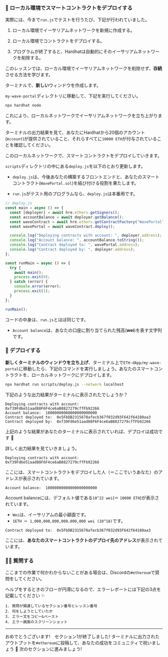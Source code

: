 ### 🐣 ローカル環境でスマートコントラクトをデプロイする

実際には、今まで`run.js`でテストを行うたび、下記が行われていました。

1. ローカル環境でイーサリアムネットワークを新規に作成する。

2. ローカル環境でコントラクトをデプロイする。

3. プログラムが終了すると、Hardhatは自動的にそのイーサリアムネットワークを削除する。

このレッスンでは、ローカル環境でイーサリアムネットワークを削除せず、**存続**させる方法を学びます。

ターミナルで、**新しい**ウィンドウを作成します。

`my-wave-portal`ディレクトリに移動して、下記を実行してください。

```bash
npx hardhat node
```

これにより、ローカルネットワークでイーサリアムネットワークを立ち上がります。

ターミナルの出力結果を見て、あなたにHardhatから20個のアカウント(`Account`)が提供されていること、それらすべてに`10000 ETH`が付与されていることを確認してください。

このローカルネットワークで、スマートコントラクトをデプロイしていきます。

`scripts`ディレクトリの中にある`deploy.js`を以下のとおり更新します。

- `deploy.js`は、今後あなたの構築するフロントエンドと、あなたのスマートコントラクト(`WavePortal.sol`)を結び付ける役割を果たします。

- `run.js`がテスト用のプログラムなら、`deploy.js`は本番用です。

```javascript
// deploy.js
const main = async () => {
  const [deployer] = await hre.ethers.getSigners();
  const accountBalance = await deployer.getBalance();
  const waveContract = await hre.ethers.getContractFactory("WavePortal");
  const wavePortal = await waveContract.deploy();

  console.log("Deploying contracts with account: ", deployer.address);
  console.log("Account balance: ", accountBalance.toString());
  console.log("Contract deployed to: ", wavePortal.address);
  console.log("Contract deployed by: ", deployer.address);
};

const runMain = async () => {
  try {
    await main();
    process.exit(0);
  } catch (error) {
    console.error(error);
    process.exit(1);
  }
};

runMain();
```

コードの中身は、`run.js`とほぼ同じです。

- `Account balance`は、あなたの口座に割り当てられた残高(**wei**)を表す文字列です。

### 🎉 デプロイする

**新しくターミナルのウィンドウを立ち上げ**、ターミナル上で`ETH-dApp/my-wave-portal`に移動したら、下記のコマンドを実行しましょう。あなたのスマートコントラクトを、ローカルネットワークにデプロイします。

```bash
npx hardhat run scripts/deploy.js --network localhost
```

下記のような出力結果がターミナルに表示されたでしょうか？

```
Deploying contracts with account: 0xf39Fd6e51aad88F6F4ce6aB8827279cffFb92266
Account balance:  10000000000000000000000
Contract deployed to:  0x5FbDB2315678afecb367f032d93F642f64180aa3
Contract deployed by:  0xf39Fd6e51aad88F6F4ce6aB8827279cffFb92266
```

上記のような結果があなたのターミナルに表示されていれば、デプロイは成功です 🎉

詳しく出力結果を見ていきましょう。

```
Deploying contracts with account:  0xf39Fd6e51aad88F6F4ce6aB8827279cffFb92266
```

ここには、スマートコントラクトをデプロイした人（＝ここでいうあなた）のアドレスが表示されています。

```
Account balance:  10000000000000000000000
```

Account balanceには、デフォルト値である`10^22 wei`(＝ `10000 ETH`)が表示されています。

- `Wei`は、イーサリアムの最小額面です。
- `1ETH ＝ 1,000,000,000,000,000,000 wei (10^18)`です。

```
Contract deployed to:  0x5FbDB2315678afecb367f032d93F642f64180aa3
```

ここには、**あなたのスマートコントラクトのデプロイ先のアドレス**が表示されています。
### 🙋‍♂️ 質問する

ここまでの作業で何かわからないことがある場合は、Discordの`#ethereum`で質問をしてください。

ヘルプをするときのフローが円滑になるので、エラーレポートには下記の3点を記載してください ✨

```
1. 質問が関連しているセクション番号とレッスン番号
2. 何をしようとしていたか
3. エラー文をコピー&ペースト
4. エラー画面のスクリーンショット
```

---

おめでとうございます!　セクション1が終了しました!
ターミナルに出力されたアウトプットを`#ethereum`に投稿して、あなたの成功をコミュニティで祝いましょう 🎉
次のセクションに進みましょう!
